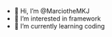 - 👋 Hi, I’m @MarciotheMKJ
- 👀 I’m interested in framework
- 🌱 I’m currently learning coding

<!---
MarciotheMKJ/MarciotheMKJ is a ✨ special ✨ repository because its `README.md` (this file) appears on your GitHub profile.
You can click the Preview link to take a look at your changes.
--->
